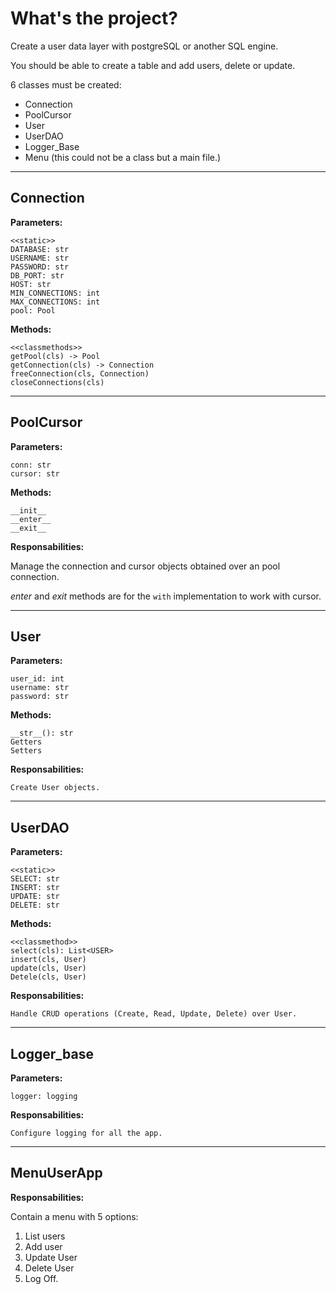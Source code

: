 # What's the project?

Create a user data layer with postgreSQL or another SQL engine.

You should be able to create a table and add users, delete or update.

6 classes must be created:

- Connection
- PoolCursor
- User
- UserDAO
- Logger_Base
- Menu (this could not be a class but a main file.)

-----------------------

## Connection
**Parameters:**

    <<static>>
    DATABASE: str
    USERNAME: str
    PASSWORD: str
    DB_PORT: str
    HOST: str
    MIN_CONNECTIONS: int
    MAX_CONNECTIONS: int
    pool: Pool

**Methods:**

    <<classmethods>>
    getPool(cls) -> Pool
    getConnection(cls) -> Connection
    freeConnection(cls, Connection)
    closeConnections(cls)

------------------

## PoolCursor

**Parameters:**

    conn: str
    cursor: str

**Methods:**

    __init__
    __enter__
    __exit__

**Responsabilities:**

Manage the connection and cursor objects obtained over an pool connection.

_enter_ and _exit_ methods are for the `with` implementation to work with cursor.

----------------------

## User

**Parameters:**

    user_id: int
    username: str
    password: str

**Methods:**

    __str__(): str
    Getters
    Setters

**Responsabilities:**

    Create User objects.

----------------------

## UserDAO

**Parameters:**

    <<static>>
    SELECT: str
    INSERT: str
    UPDATE: str
    DELETE: str

**Methods:**

    <<classmethod>>
    select(cls): List<USER>
    insert(cls, User)
    update(cls, User)
    Detele(cls, User)

**Responsabilities:**

    Handle CRUD operations (Create, Read, Update, Delete) over User.

-----------------------

## Logger_base

**Parameters:**

    logger: logging

**Responsabilities:**

    Configure logging for all the app.

----------------------

## MenuUserApp

**Responsabilities:**

Contain a menu with 5 options:

1. List users
2. Add user
3. Update User
4. Delete User
5. Log Off.




